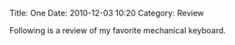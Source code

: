 Title: One
Date: 2010-12-03 10:20
Category: Review

Following is a review of my favorite mechanical keyboard.
